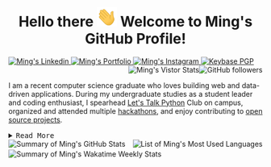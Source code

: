 <!--
  _ __   ___  _ __   _____      ____ _ _   _
| '_ \ / _ \| '_ \ / _ \ \ /\ / / _` | | | |
| |_) | (_) | |_) | (_) \ V  V / (_| | |_| |
| .__/ \___/| .__/ \___/ \_/\_/ \__,_|\__, |
| |         | |                        __/ |
|_|         |_|                       |___/
Source available on: https://github.com/popoway/popoway 
Enjoy it? Like and fork it!
Connect: ming.fyi/linkedin or hello@popoway.cloud
Fun fact: This Markdown is ADA compliant and screen reader friendly :)
-->

<h1 align="center">Hello there <img src="./assets/hi-twice.gif" width="40" alt="waving hands emoji" /> Welcome to Ming's GitHub Profile!</h1>

<div>
  <a href="https://ming.fyi/sconli" target="_blank">
    <img src="https://img.shields.io/badge/-Linkedin-0A66C2?&logo=Linkedin&logoColor=white" alt="Ming's Linkedin" title="Ming's Linkedin" />
  </a>
  <a href="https://ming.fyi/portfolio" target="_blank">
    <img src="https://img.shields.io/badge/-Portfolio-3884FF?logo=GitBook&logoColor=white" alt="Ming's Portfolio" title="Ming's Portfolio" />
  </a>
  <a href="https://ming.fyi/sconis" target="_blank">
    <img src="https://img.shields.io/badge/-Instagram-E4405F?logo=Instagram&logoColor=white" alt="Ming's Instagram" title="Ming's Instagram" />
  </a>
  <a href="https://ming.fyi/sconkb" target="_blank">
    <img src="https://img.shields.io/keybase/pgp/popoway" alt="Keybase PGP" title="Keybase PGP" />
  </a>
  <a href="https://github.com/popoway?tab=followers">
    <img align="right" src="https://img.shields.io/github/followers/popoway" alt="GitHub followers" title="GitHub followers" />
  </a>
  <a href="#">
    <img align="right" src="https://visitor-badge.glitch.me/badge?page_id=popoway.popoway&user=popoway" alt="Ming's Vistor Stats" title="Ming's Vistor Stats" />
  </a>
</div>
</br>

I am a recent computer science graduate who loves building web and data-driven applications. During my undergraduate studies as a student leader and coding enthusiast, I spearhead [Let's Talk Python](https://ming.fyi/linkedin) Club on campus, organized and attended multiple [hackathons](https://ming.fyi/portfolio), and enjoy contributing to [open source projects](https://github.com/popoway?tab=repositories).

<details>
  <summary><samp>Read More</samp></summary>
  I mainly use Node.js and Golang at my current full-time work. macOS is my main workstation, though my servers are powered by RHEL/CentOS and Debian, and I started using Windows since 4. During my internship at CUNY I primarily used PHP, Django in Python and PoatgreSQL Learn more at my <a href="https://ming.fyi/portfolio" target="_blank">portfolio</a>.
  <a href="https://ming.fyi/sconkb" target="_blank">
    <img src="https://img.shields.io/keybase/btc/popoway" alt="Keybase BTC" title="Keybase BTC" />
  </a>

</details>

<div>
  <a href="https://github.com/popoway?tab=repositories&q=&type=&language=javascript">
    <img align="right" src="https://github-readme-stats.vercel.app/api/top-langs/?username=popoway&theme=tokyonight&langs_count=8&hide=hack,html&custom_title=Ming%27s%20Most%20Used%20Languages" alt="List of Ming's Most Used Languages" title="List of Ming's Most Used Languages" />
  </a>
  <a href="https://github.com/popoway#js-contribution-activity">
    <img align="left" src="https://github-readme-stats.vercel.app/api?username=popoway&show_icons=true&count_private=true&hide=stars&theme=tokyonight&custom_title=Ming%27s%20Overall%20GitHub%20Stats" alt="Summary of Ming's GitHub Stats" title="Summary of Ming's GitHub Stats" />
  </a>
  <a href="https://wakatime.com/@popoway">
    <img align="left" style="margin-top: 3px" src="https://github-readme-stats.vercel.app/api/wakatime?username=popoway&theme=tokyonight&custom_title=Ming%27s%20Wakatime%20Weekly%20Stats" alt="Summary of Ming's Wakatime Weekly Stats" title="Summary of Ming's Wakatime Weekly Stats" />
  </a>
</div>

